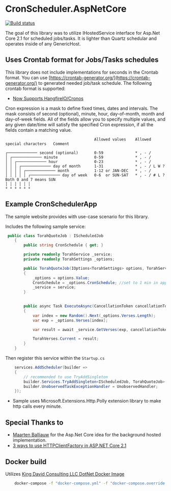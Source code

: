 # CronScheduler.AspNetCore 
[![Build status](https://ci.appveyor.com/api/projects/status/wrme1wr6kgjp3a0o?svg=true)](https://ci.appveyor.com/project/kdcllc/cronscheduler-aspnetcore)

The goal of this library was to utilize IHostedService interface for Asp.Net Core 2.1 for scheduled jobs/tasks.
It is lighter than Quartz schedular and operates inside of any GenericHost.

## Uses Crontab format for Jobs/Tasks schedules
This library does not include implementations for seconds in the Crontab format.
You can use [https://crontab-generator.org/](https://crontab-generator.org/) to generated needed job/task schedule.
The following crontab format is supported:

- [Now Supports HangfireIO/Cronos](https://github.com/HangfireIO/Cronos)

Cron expression is a mask to define fixed times, dates and intervals. The mask consists of second (optional), minute, hour, day-of-month, month and day-of-week fields. All of the fields allow you to specify multiple values, and any given date/time will satisfy the specified Cron expression, if all the fields contain a matching value.

                                           Allowed values    Allowed special characters   Comment

    ┌───────────── second (optional)       0-59              * , - /                      
    │ ┌───────────── minute                0-59              * , - /                      
    │ │ ┌───────────── hour                0-23              * , - /                      
    │ │ │ ┌───────────── day of month      1-31              * , - / L W ?                
    │ │ │ │ ┌───────────── month           1-12 or JAN-DEC   * , - /                      
    │ │ │ │ │ ┌───────────── day of week   0-6  or SUN-SAT   * , - / # L ?                Both 0 and 7 means SUN
    │ │ │ │ │ │
    * * * * * *

## Example CronSchedulerApp
The sample website provides with use-case scenario for this library.

Includes the following sample service:
```c#
 public class TorahQuoteJob : IScheduledJob
    {
        public string CronSchedule { get; }

        private readonly TorahService _service;
        private readonly TorahSettings _options;

        public TorahQuoteJob(IOptions<TorahSettings> options, TorahService service)
        {
            _options = options.Value;
            CronSchedule = _options.CronSchedule; //set to 1 min in appsettings.json "* * * * *"
            _service = service;
        }
        

        public async Task ExecuteAsync(CancellationToken cancellationToken)
        {
            var index = new Random().Next(_options.Verses.Length);
            var exp = _options.Verses[index];

            var result = await _service.GetVerses(exp, cancellationToken);

            TorahVerses.Current = result;
        }
    }
```

Then register this service within the `Startup.cs`
```c#
    services.AddScheduler(builder =>
    {
        // recommended to use TryAddSingleton
        builder.Services.TryAddSingleton<IScheduledJob, TorahQuoteJob>();
        builder.UnobservedTaskExceptionHandler = UnobservedHandler;
    });
```
- Sample uses Microsoft.Extensions.Http.Polly extension library to make http calls every minute.

## Special Thanks to
- [Maarten Balliauw](https://blog.maartenballiauw.be/post/2017/08/01/building-a-scheduled-cache-updater-in-aspnet-core-2.html) for the Asp.Net Core idea for the background hosted implementation.
- [3 ways to use HTTPClientFactory in ASP.NET Core 2.1](http://www.talkingdotnet.com/3-ways-to-use-httpclientfactory-in-asp-net-core-2-1/)

## Docker build
Utilizes [King David Consulting LLC DotNet Docker Image](https://github.com/kdcllc/docker/tree/master/dotnet)

```bash
    docker-compose -f "docker-compose.yml" -f "docker-compose.override.yml" up -d --build
```
